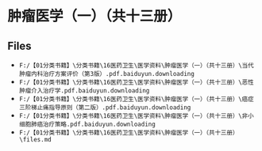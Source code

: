 # 肿瘤医学（一）（共十三册）

## Files

- `F:/【01分类书籍】\分类书籍\16医药卫生\医学资料\肿瘤医学（一）（共十三册）\当代肿瘤内科治疗方案评价（第3版）.pdf.baiduyun.downloading`
- `F:/【01分类书籍】\分类书籍\16医药卫生\医学资料\肿瘤医学（一）（共十三册）\恶性肿瘤介入治疗学.pdf.baiduyun.downloading`
- `F:/【01分类书籍】\分类书籍\16医药卫生\医学资料\肿瘤医学（一）（共十三册）\癌症三阶梯止痛指导原则（第二版）.pdf.baiduyun.downloading`
- `F:/【01分类书籍】\分类书籍\16医药卫生\医学资料\肿瘤医学（一）（共十三册）\非小细胞肺癌治疗策略.pdf.baiduyun.downloading`
- `F:/【01分类书籍】\分类书籍\16医药卫生\医学资料\肿瘤医学（一）（共十三册）\files.md`

